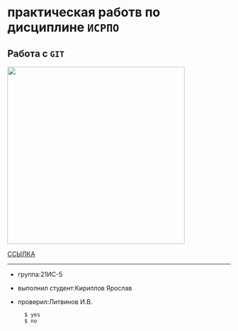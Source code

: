 # практическая работв по дисциплине ``ИСРПО``

## Работа с ``GIT``

<p aligm="center"><img src="https://clck.ru/362Cug" width="400"></p>

<p> <a href="https://www.twitch.tv/stray228">ССЫЛКА</a> </p>

-----

* группа:21ИС-5
* выполнил студент:Кириллов Ярослав
* проверил:Литвинов И.В.

        $ yes
        $ no